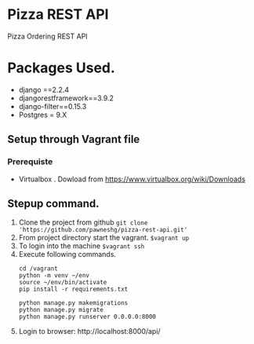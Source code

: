 # Pizza REST API

Pizza Ordering REST API

# Packages Used.
- django ==2.2.4
- djangorestframework==3.9.2
- django-filter==0.15.3
- Postgres = 9.X

## Setup through Vagrant file
### Prerequiste
- Virtualbox . Dowload from https://www.virtualbox.org/wiki/Downloads
## Stepup command.
1. Clone the project from github
    ```git clone 'https://github.com/pawneshg/pizza-rest-api.git'```
2. From project directory start the vagrant.
    ```$vagrant up```
3. To login into the machine ```$vagrant ssh```
4. Execute following commands.
   ```
   cd /vagrant
   python -m venv ~/env
   source ~/env/bin/activate
   pip install -r requirements.txt
   
   python manage.py makemigrations
   python manage.py migrate
   python manage.py runserver 0.0.0.0:8000
   ```
5. Login to browser: http://localhost:8000/api/

